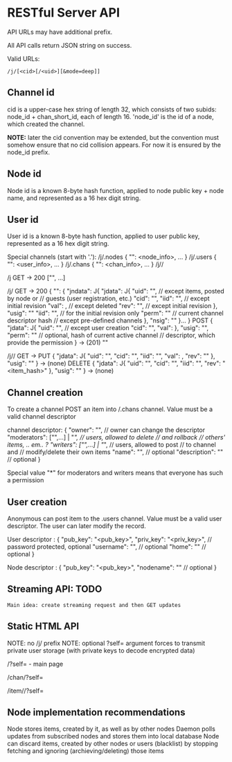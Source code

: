 RESTful Server API
==================

API URLs may have additional prefix.

All API calls return JSON string on success.

Valid URLs:

	/j/[<cid>[/<uid>][&mode=deep]]

Channel id
----------
cid is a upper-case hex string of length 32, which consists of two subids:
node_id + chan_short_id, each of length 16. 'node_id' is the id of a
node, which created the channel.

**NOTE:** later the cid convention may be extended, but the convention must
somehow ensure that no cid collision appears. For now it is ensured by
the node_id prefix.

Node id
-------
Node id is a known 8-byte hash function, applied to node public key +
node name, and represented as a 16 hex digit string.

User id
-------
User id is a known 8-byte hash function, applied to user public key,
represented as a 16 hex digit string.

Special channels (start with '.'):
/j/.nodes { "<nid>": <node_info>, ... }
/j/.users { "<uid>": <user_info>, ... }
/j/.chans { "<cid>": <chan_info>, ... }
/j/<cid>/<iid>

/j
   GET -> 200 ["<cid>", ...]

/j/<cid>
   GET -> 200 {
		"<iid>": {
			"jndata": J{
				"jdata": J{
					"uid": "<uid>", // except items, posted by node or
						// guests (user registration, etc.)
					"cid": "<cid>",
					"iid": "<iid>", // except initial revision
					"val": <val>, // except deleted
					"rev": "<rev>", // except initial revision
				},
				"usig": "<user signature>"
				"iid": "<iid>", // for the initial revision only
				"perm": "<hash>" // current channel descriptor hash
					// except pre-defined channels
			},
			"nsig": "<node signature>"
		}...
	}
  POST {
  		"jdata": J{
			"uid": "<uid>", // except user creation
			"cid": "<cid>",
			"val": <val>
		},
		"usig": "<user signature>",
		"perm": "<hash>" // optional, hash of current active channel
			// descriptor, which provide the permission
	   } -> (201) "<iid>"

/j/<cid>/<iid>
   GET -> <value>
   PUT {
   		"jdata": J{
			"uid": "<uid>",
			"cid": "<cid>",
			"iid": "<iid>",
			"val": <value>,
			"rev": "<hash>"
		},
		"usig": "<sig>"
       } -> (none)
DELETE {
		"jdata": J{
			"uid": "<uid>",
			"cid": "<cid>",
			"iid": "<iid>",
			"rev": "<item_hash>"
		},
		"usig": "<sig>"
	   } -> (none)

Channel creation
----------------

To create a channel POST an item into /.chans channel. Value must be a
valid channel descriptor

channel descriptor: {
	"owner": "<uid>", // owner can change the descriptor
	"moderators": ["<uid>",...] | "*", // users, allowed to delete
		// and rollback
		// others' items, .. em.. ?
	"writers": ["<uid>",...] | "*", // users, allowed to post
		// to channel and
		// modify/delete their own items
	"name": "<Channel name>", // optional
	"description": "<chan description>" // optional
}

Special value "*" for moderators and writers means that everyone has such
a permission

User creation
-------------

Anonymous can post item to the .users channel. Value must be a valid user
descriptor. The user can later modify the record.

User descriptor : {
	"pub_key": "<pub_key>",
	"priv_key": "<priv_key>", // password protected, optional
	"username": "<username>", // optional
	"home": "<cid>" // optional
}

Node descriptor : {
	"pub_key": "<pub_key>",
	"nodename": "<nodename>" // optional
}

Streaming API: TODO
-------------------
	Main idea: create streaming request and then GET updates

Static HTML API
---------------

NOTE: no /j/ prefix
NOTE: optional ?self=<uid> argument forces to transmit private user storage
	(with private keys to decode encrypted data)

/?self=<uid> - main page

/chan/<cid>?self=<uid>

/item/<cid>/<iid>?self=<uid>

Node implementation recommendations
-----------------------------------

Node stores items, created by it, as well as by other nodes
Daemon polls updates from subscribed nodes and stores them into local
database
Node can discard items, created by other nodes or users (blacklist) by
stopping fetching and ignoring (archieving/deleting) those items

